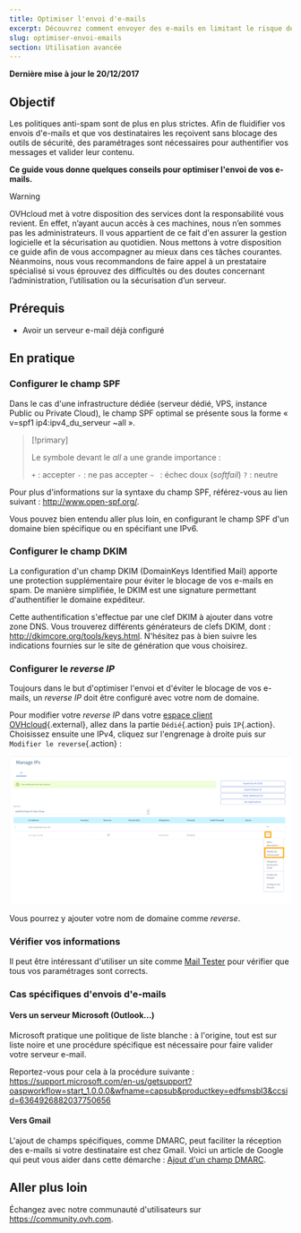 ```yaml
---
title: Optimiser l'envoi d'e-mails
excerpt: Découvrez comment envoyer des e-mails en limitant le risque de spam
slug: optimiser-envoi-emails
section: Utilisation avancée
---
```


**Dernière mise à jour le 20/12/2017**

## Objectif

Les politiques anti-spam sont de plus en plus strictes. Afin de fluidifier vos envois d'e-mails et que vos destinataires les reçoivent sans blocage des outils de sécurité, des paramétrages sont nécessaires pour authentifier vos messages et valider leur contenu.

**Ce guide vous donne quelques conseils pour optimiser l'envoi de vos e-mails.**

> [!warning]
>
> OVHcloud met à votre disposition des services dont la responsabilité vous revient. En effet, n’ayant aucun accès à ces machines, nous n’en sommes pas les administrateurs. Il vous appartient de ce fait d'en assurer la gestion logicielle et la sécurisation au quotidien. Nous mettons à votre disposition ce guide afin de vous accompagner au mieux dans ces tâches courantes. Néanmoins, nous vous recommandons de faire appel à un prestataire spécialisé si vous éprouvez des difficultés ou des doutes concernant l’administration, l’utilisation ou la sécurisation d’un serveur.
>

## Prérequis

- Avoir un serveur e-mail déjà configuré

## En pratique

### Configurer le champ SPF

Dans le cas d'une infrastructure dédiée (serveur dédié, VPS, instance Public ou Private Cloud), le champ SPF optimal se présente sous la forme « v=spf1 ip4:ipv4_du_serveur ~all ».

> [!primary]
>
> Le symbole devant le *all* a une grande importance :
>
> `+` : accepter
> `-` : ne pas accepter
> `~ ` : échec doux (*softfail*)
> `?` : neutre
>

Pour plus d'informations sur la syntaxe du champ SPF, référez-vous au lien suivant : <http://www.open-spf.org/>.

Vous pouvez bien entendu aller plus loin, en configurant le champ SPF d'un domaine bien spécifique ou en spécifiant une IPv6.

### Configurer le champ DKIM

La configuration d'un champ DKIM (DomainKeys Identified Mail) apporte une protection supplémentaire pour éviter le blocage de vos e-mails en spam. De manière simplifiée, le DKIM est une signature permettant d'authentifier le domaine expéditeur.

Cette authentification s'effectue par une clef DKIM à ajouter dans votre zone DNS. Vous trouverez différents générateurs de clefs DKIM, dont : <http://dkimcore.org/tools/keys.html>. N'hésitez pas à bien suivre les indications fournies sur le site de génération que vous choisirez.

### Configurer le *reverse IP*

Toujours dans le but d'optimiser l'envoi et d'éviter le blocage de vos e-mails, un *reverse IP* doit être configuré avec votre nom de domaine.

Pour modifier votre *reverse IP* dans votre [espace client OVHcloud](https://ca.ovh.com/auth/?action=gotomanager&from=https://www.ovh.com/ca/fr/&ovhSubsidiary=qc){.external}, allez dans la partie `Dédié`{.action} puis `IP`{.action}. Choisissez ensuite une IPv4, cliquez sur l'engrenage à droite puis sur `Modifier le reverse`{.action} :

![Reverse IP](images/reverse_ip_2020.png)

Vous pourrez y ajouter votre nom de domaine comme *reverse*.

### Vérifier vos informations

Il peut être intéressant d'utiliser un site comme [Mail Tester](http://www.mail-tester.com/) pour vérifier que tous vos paramétrages sont corrects.

### Cas spécifiques d'envois d'e-mails

#### Vers un serveur Microsoft (Outlook...)
 
Microsoft pratique une politique de liste blanche : à l'origine, tout est sur liste noire et une procédure spécifique est nécessaire pour faire valider votre serveur e-mail.

Reportez-vous pour cela à la procédure suivante : <https://support.microsoft.com/en-us/getsupport?oaspworkflow=start_1.0.0.0&wfname=capsub&productkey=edfsmsbl3&ccsid=6364926882037750656>

#### Vers Gmail

L'ajout de champs spécifiques, comme DMARC, peut faciliter la réception des e-mails si votre destinataire est chez Gmail. Voici un article de Google qui peut vous aider dans cette démarche : [Ajout d'un champ DMARC](https://support.google.com/a/answer/2466563?hl=fr).



## Aller plus loin

Échangez avec notre communauté d'utilisateurs sur <https://community.ovh.com>.
